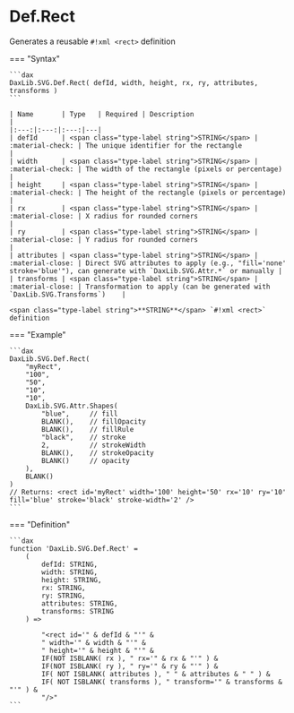 # Def.Rect

Generates a reusable `#!xml <rect>` definition

=== "Syntax"

    ```dax
    DaxLib.SVG.Def.Rect( defId, width, height, rx, ry, attributes, transforms )
    ```

    | Name       | Type   | Required | Description                                                                |
    |:---:|:---:|:---:|---|
    | defId      | <span class="type-label string">STRING</span> | :material-check: | The unique identifier for the rectangle                                   |
    | width      | <span class="type-label string">STRING</span> | :material-check: | The width of the rectangle (pixels or percentage)                         |
    | height     | <span class="type-label string">STRING</span> | :material-check: | The height of the rectangle (pixels or percentage)                        |
    | rx         | <span class="type-label string">STRING</span> | :material-close: | X radius for rounded corners                                              |
    | ry         | <span class="type-label string">STRING</span> | :material-close: | Y radius for rounded corners                                              |
    | attributes | <span class="type-label string">STRING</span> | :material-close: | Direct SVG attributes to apply (e.g., "fill='none' stroke='blue'"), can generate with `DaxLib.SVG.Attr.*` or manually |
    | transforms | <span class="type-label string">STRING</span> | :material-close: | Transformation to apply (can be generated with `DaxLib.SVG.Transforms`)    |

    <span class="type-label string">**STRING**</span> `#!xml <rect>` definition

=== "Example"

    ```dax
    DaxLib.SVG.Def.Rect(
        "myRect",
        "100",
        "50",
        "10",
        "10",
        DaxLib.SVG.Attr.Shapes(
            "blue",     // fill
            BLANK(),    // fillOpacity
            BLANK(),    // fillRule
            "black",    // stroke
            2,          // strokeWidth
            BLANK(),    // strokeOpacity
            BLANK()     // opacity
        ),
        BLANK()
    )
    // Returns: <rect id='myRect' width='100' height='50' rx='10' ry='10' fill='blue' stroke='black' stroke-width='2' />
    ```

=== "Definition"

    ```dax
    function 'DaxLib.SVG.Def.Rect' = 
        (
            defId: STRING,
            width: STRING,
            height: STRING,
            rx: STRING,
            ry: STRING,
            attributes: STRING,
            transforms: STRING
        ) =>

            "<rect id='" & defId & "'" &
            " width='" & width & "'" &
            " height='" & height & "'" &
            IF(NOT ISBLANK( rx ), " rx='" & rx & "'" ) & 
            IF(NOT ISBLANK( ry ), " ry='" & ry & "'" ) &
            IF( NOT ISBLANK( attributes ), " " & attributes & " " ) &
            IF( NOT ISBLANK( transforms ), " transform='" & transforms & "'" ) &
            "/>"
    ```